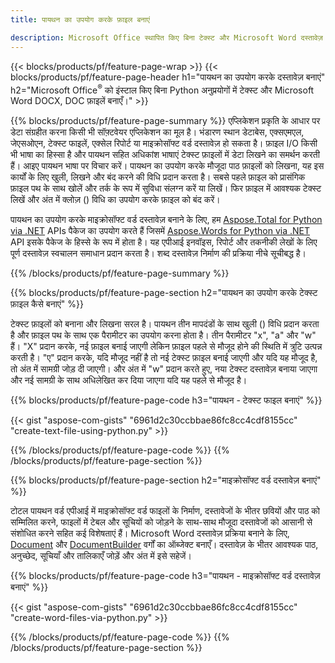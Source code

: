 ```yaml
---
title: पायथन का उपयोग करके फ़ाइल बनाएं 

description: Microsoft Office स्थापित किए बिना टेक्स्ट और Microsoft Word दस्तावेज़ बनाएँ 
---
```


{{< blocks/products/pf/feature-page-wrap >}}
{{< blocks/products/pf/feature-page-header h1="पायथन का उपयोग करके दस्तावेज़ बनाएं" h2="Microsoft Office<sup>&reg;</sup> को इंस्टाल किए बिना Python अनुप्रयोगों में टेक्स्ट और Microsoft Word DOCX, DOC फ़ाइलें बनाएँ।" >}}

{{% blocks/products/pf/feature-page-summary %}}
एप्लिकेशन प्रकृति के आधार पर डेटा संग्रहीत करना किसी भी सॉफ़्टवेयर एप्लिकेशन का मूल है। भंडारण स्थान डेटाबेस, एक्सएमएल, जेएसओएन, टेक्स्ट फाइलें, एक्सेल रिपोर्ट या माइक्रोसॉफ्ट वर्ड दस्तावेज़ हो सकता है। फ़ाइल I/O किसी भी भाषा का हिस्सा है और पायथन सहित अधिकांश भाषाएं टेक्स्ट फ़ाइलों में डेटा लिखने का समर्थन करती हैं। आइए पायथन भाषा पर विचार करें। पायथन का उपयोग करके मौजूदा पाठ फ़ाइलों को लिखना, यह इस कार्यों के लिए खुली, लिखने और बंद करने की विधि प्रदान करता है। सबसे पहले फ़ाइल को प्रासंगिक फ़ाइल पथ के साथ खोलें और तर्क के रूप में सुविधा संलग्न करें या लिखें। फिर फ़ाइल में आवश्यक टेक्स्ट लिखें और अंत में क्लोज़ () विधि का उपयोग करके फ़ाइल को बंद करें। 

पायथन का उपयोग करके माइक्रोसॉफ्ट वर्ड दस्तावेज़ बनाने के लिए, हम [Aspose.Total for Python via .NET](https://products.aspose.com/total/python-net/) APIs पैकेज का उपयोग करते हैं जिसमें [Aspose.Words for Python via .NET](https://products.aspose.com/words/python-net/) API इसके पैकेज के हिस्से के रूप में होता है। यह एपीआई इनवॉइस, रिपोर्ट और तकनीकी लेखों के लिए पूर्ण दस्तावेज़ स्वचालन समाधान प्रदान करता है। शब्द दस्तावेज़ निर्माण की प्रक्रिया नीचे सूचीबद्ध है।

{{% /blocks/products/pf/feature-page-summary  %}}

{{% blocks/products/pf/feature-page-section  h2="पायथन का उपयोग करके टेक्स्ट फ़ाइल कैसे बनाएं" %}}

टेक्स्ट फ़ाइलों को बनाना और लिखना सरल है। पायथन तीन मापदंडों के साथ खुली () विधि प्रदान करता है और फ़ाइल पथ के साथ एक पैरामीटर का उपयोग करना होता है। तीन पैरामीटर "x", "a" और "w" हैं। "X" प्रदान करके, नई फ़ाइल बनाई जाएगी लेकिन फ़ाइल पहले से मौजूद होने की स्थिति में त्रुटि उत्पन्न करती है। "ए" प्रदान करके, यदि मौजूद नहीं है तो नई टेक्स्ट फ़ाइल बनाई जाएगी और यदि यह मौजूद है, तो अंत में सामग्री जोड़ दी जाएगी। और अंत में "w" प्रदान करते हुए, नया टेक्स्ट दस्तावेज़ बनाया जाएगा और नई सामग्री के साथ अधिलेखित कर दिया जाएगा यदि यह पहले से मौजूद है।

{{% blocks/products/pf/feature-page-code h3="पायथन - टेक्स्ट फाइल बनाएं" %}}

{{< gist "aspose-com-gists" "6961d2c30ccbbae86fc8cc4cdf8155cc" "create-text-file-using-python.py" >}}

{{% /blocks/products/pf/feature-page-code  %}}
{{% /blocks/products/pf/feature-page-section %}}

{{% blocks/products/pf/feature-page-section  h2="माइक्रोसॉफ्ट वर्ड दस्तावेज़ बनाएं" %}}

टोटल पायथन वर्ड एपीआई में माइक्रोसॉफ्ट वर्ड फाइलों के निर्माण, दस्तावेजों के भीतर छवियों और पाठ को सम्मिलित करने, फाइलों में टेबल और सूचियों को जोड़ने के साथ-साथ मौजूदा दस्तावेजों को आसानी से संशोधित करने सहित कई विशेषताएं हैं। Microsoft Word दस्तावेज़ प्रक्रिया बनाने के लिए, [Document](https://reference.aspose.com/words/python-net/aspose.words/document/) और [DocumentBuilder](https://reference.aspose.com/words/python-net/aspose.words/documentbuilder/) वर्गों का ऑब्जेक्ट बनाएँ। दस्तावेज़ के भीतर आवश्यक पाठ, अनुच्छेद, सूचियाँ और तालिकाएँ जोड़ें और अंत में इसे सहेजें।

{{% blocks/products/pf/feature-page-code h3="पायथन - माइक्रोसॉफ्ट वर्ड दस्तावेज़ बनाएं" %}}

{{< gist "aspose-com-gists" "6961d2c30ccbbae86fc8cc4cdf8155cc" "create-word-files-via-python.py" >}}

{{% /blocks/products/pf/feature-page-code  %}}
{{% /blocks/products/pf/feature-page-section %}}